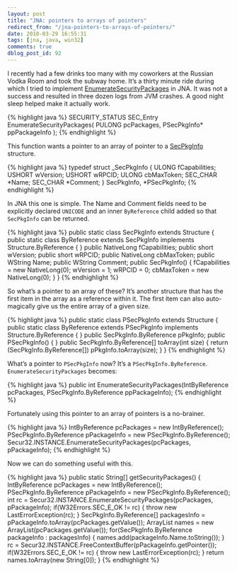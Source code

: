 ```yaml
---
layout: post
title: "JNA: pointers to arrays of pointers"
redirect_from: "/jna-pointers-to-arrays-of-pointers/"
date: 2010-03-29 16:55:31
tags: [jna, java, win32]
comments: true
dblog_post_id: 92
---
```

I recently had a few drinks too many with my coworkers at the Russian Vodka Room and took the subway home. It’s a thirty minute ride during which I tried to implement [EnumerateSecurityPackages](https://learn.microsoft.com/en-us/windows/win32/api/sspi/nf-sspi-enumeratesecuritypackagesa) in JNA. It was not a success and resulted in three dozen logs from JVM crashes. A good night sleep helped make it actually work.

{% highlight java %}
SECURITY_STATUS SEC_Entry EnumerateSecurityPackages(
  PULONG pcPackages,
  PSecPkgInfo* ppPackageInfo
);
{% endhighlight %}

This function wants a pointer to an array of pointer to a [SecPkgInfo](https://learn.microsoft.com/en-us/windows/win32/api/sspi/ns-sspi-secpkginfoa) structure.

{% highlight java %}
typedef struct _SecPkgInfo {
  ULONG    fCapabilities;
  USHORT   wVersion;
  USHORT   wRPCID;
  ULONG    cbMaxToken;
  SEC_CHAR *Name;
  SEC_CHAR *Comment;
} SecPkgInfo, *PSecPkgInfo;
{% endhighlight %}

In JNA this one is simple. The Name and Comment fields need to be explicitly declared `UNICODE` and an inner `ByReference` child added so that `SecPkgInfo` can be returned.

{% highlight java %}
public static class SecPkgInfo extends Structure {
    public static class ByReference extends SecPkgInfo implements Structure.ByReference {  }
    public NativeLong fCapabilities;
    public short wVersion;
    public short wRPCID;
    public NativeLong cbMaxToken;
    public WString Name;
    public WString Comment;
    public SecPkgInfo() {
        fCapabilities = new NativeLong(0);
        wVersion = 1;
        wRPCID = 0;
        cbMaxToken = new NativeLong(0);
    }
}
{% endhighlight %}

So what’s a pointer to an array of these? It’s another structure that has the first item in the array as a reference within it. The first item can also auto-magically give us the entire array of a given size.

{% highlight java %}
public static class PSecPkgInfo extends Structure {
    public static class ByReference extends PSecPkgInfo implements Structure.ByReference { }
    public SecPkgInfo.ByReference pPkgInfo;
    public PSecPkgInfo() { }
    public SecPkgInfo.ByReference[] toArray(int size) {
        return (SecPkgInfo.ByReference[]) pPkgInfo.toArray(size);
    }
}
{% endhighlight %}

What’s a pointer to `PSecPkgInfo` now? It’s a `PSecPkgInfo.ByReference`. `EnumerateSecurityPackages` becomes:

{% highlight java %}
public int EnumerateSecurityPackages(IntByReference pcPackages,
        PSecPkgInfo.ByReference ppPackageInfo);
{% endhighlight %}

Fortunately using this pointer to an array of pointers is a no-brainer.

{% highlight java %}
IntByReference pcPackages = new IntByReference();
PSecPkgInfo.ByReference pPackageInfo = new PSecPkgInfo.ByReference();
Secur32.INSTANCE.EnumerateSecurityPackages(pcPackages, pPackageInfo);
{% endhighlight %}

Now we can do something useful with this.

{% highlight java %}
public static String[] getSecurityPackages() {
    IntByReference pcPackages = new IntByReference();
    PSecPkgInfo.ByReference pPackageInfo = new PSecPkgInfo.ByReference();
    int rc = Secur32.INSTANCE.EnumerateSecurityPackages(pcPackages, pPackageInfo);
    if(W32Errors.SEC_E_OK != rc) {
        throw new LastErrorException(rc);
    }
    SecPkgInfo.ByReference[] packagesInfo = pPackageInfo.toArray(pcPackages.getValue());
    ArrayList<String> names = new ArrayList<String>(pcPackages.getValue());
    for(SecPkgInfo.ByReference packageInfo : packagesInfo) {
        names.add(packageInfo.Name.toString());
    }
    rc = Secur32.INSTANCE.FreeContextBuffer(pPackageInfo.getPointer());
    if(W32Errors.SEC_E_OK != rc) {
        throw new LastErrorException(rc);
    }
    return names.toArray(new String[0]);
}
{% endhighlight %}
